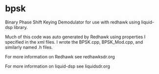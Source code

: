 # bpsk
Binary Phase Shift Keying Demodulator for use with redhawk using liquid-dsp library.  

Much of this code was auto generated by Redhawk using properties I specified in the xml files.  I wrote the BPSK.cpp, BPSK_Mod.cpp, and similarly named .h files.  

For more information on Redhawk see redhawksdr.org

For more information on liquid-dsp see liquidsdr.org
